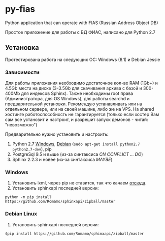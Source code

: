 # py-fias
Python application that can operate with FIAS (Russian Address Object DB)

Простое приложение для работы с БД ФИАС, написано для Python 2.7

## Установка
Протестирована работа на следующих ОС: Windows (8.1) и Debian Jessie

### Зависимости

Для работы приложения необходимо достаточное кол-во RAM (1Gb+) и 4.5Gb места на диске 
(3-3.5Gb для скачивания архива с базой и  300-400Mb для индексов Sphinx). Также необходимы root права 
(Администратора, для OS Windows), для работы searchd и предварительной установки. 
Рекомендую устанавливать или на отдельном сервере, или на своей машине, либо же на VPS. 
На shared хостинге работоспособность не гарантируется (только если хостер Вам сам все установит и настроит, 
и разрешит запуск демонов - читай: "невозможно")

Предварительно нужно установить и настроить:

1. Python 2.7 [Windows](https://www.python.org/downloads/windows/), [Debian](https://www.python.org/downloads/source/) 
(`sudo apt-get install python2.7 python2.7-dev`), pip
2. PostgreSql 9.5 и выше (из-за синтаксиса _ON CONFLICT ... DO_)
3. Sphinx 2.2.3 и новее (из-за синтаксиса _MAYBE_)

### Windows
1. Установить lxml, через pip не ставится, так что качаем [отсюда](https://pypi.python.org/pypi/lxml/3.5.0).
2. Установить sphinxapi последней версии: 

`python -m pip install https://github.com/Romamo/sphinxapi/zipball/master`

### Debian Linux
1. Установить sphinxapi последней версии: 

`$pip install https://github.com/Romamo/sphinxapi/zipball/master`